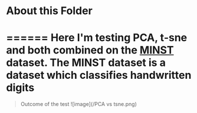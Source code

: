 # About this Folder
======
Here I'm testing PCA, t-sne and both combined on the [MINST](http://yann.lecun.com/exdb/mnist/) dataset.
The MINST dataset is a dataset which classifies handwritten digits
======
>Outcome of the test
>![image](/PCA vs tsne.png)
